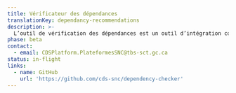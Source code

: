 ```yaml
---
title: Vérificateur des dépendances
translationKey: dependancy-recommendations
description: >-
  L’outil de vérification des dépendances est un outil d’intégration continue qui extrait tous les progiciels javascript énumérés dans vos fichiers package.json et les exécute à l’aide de l’outil disponible à l’adresse https://npms.io/. Si le score du progiciel est inférieur à 0,4, alors l’outil créera un problème dans votre dépôt (repository), pour vous aviser d’examiner le progiciel avant de l’utiliser. Pour en savoir plus sur les critères de notation, vous pouvez consulter la documentation ici.
phase: beta
contact:
  - email: CDSPlatform.PlateformesSNC@tbs-sct.gc.ca
status: in-flight
links:
  - name: GitHub
    url: 'https://github.com/cds-snc/dependency-checker'
---
```


